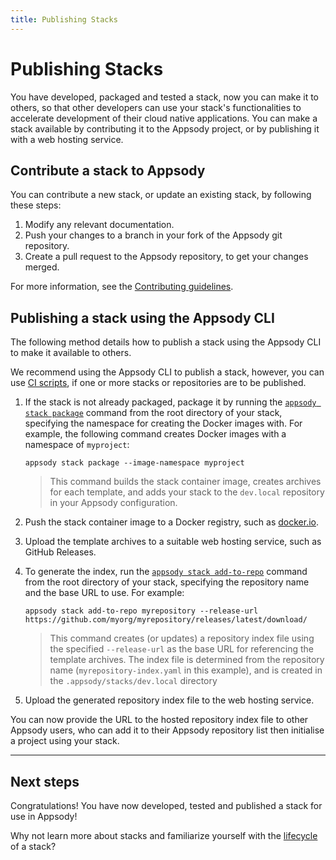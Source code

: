 ```yaml
---
title: Publishing Stacks
---
```


# Publishing Stacks

You have developed, packaged and tested a stack, now you can make it to others, so that other developers can use your stack's functionalities to accelerate development of their cloud native applications. You can make a stack available by contributing it to the Appsody project, or by publishing it with a web hosting service.

## Contribute a stack to Appsody
You can contribute a new stack, or update an existing stack, by following these steps:

 1. Modify any relevant documentation.
 2. Push your changes to a branch in your fork of the Appsody git repository.
 3. Create a pull request to the Appsody repository, to get your changes merged.

For more information, see the [Contributing guidelines](https://github.com/appsody/website/blob/master/CONTRIBUTING.md).

## Publishing a stack using the Appsody CLI

The following method details how to publish a stack using the Appsody CLI to make it available to others.

We recommend using the Appsody CLI to publish a stack, however, you can use [CI scripts](./publish-ci-scripts), if one or more stacks or repositories are to be published.

1. If the stack is not already packaged, package it by running the [`appsody stack package`](/content/docs/using-appsody/cli-commands/#appsody-stack-package) command from the root directory of your stack, specifying the namespace for creating the Docker images with. For example, the following command creates Docker images with a namespace of `myproject`:
    ```
    appsody stack package --image-namespace myproject
    ```

    >This command builds the stack container image, creates archives for each template, and adds your stack to the `dev.local` repository in your Appsody configuration.

2. Push the stack container image to a Docker registry, such as [docker.io](https://docker.io).

3. Upload the template archives to a suitable web hosting service, such as GitHub Releases.

4. To generate the index, run the [`appsody stack add-to-repo`](/content/docs/using-appsody/cli-commands.md/#appsody-stack-addtorepo) command from the root directory of your stack, specifying the repository name and the base URL to use. For example:
    ```
    appsody stack add-to-repo myrepository --release-url https://github.com/myorg/myrepository/releases/latest/download/
    ```

    >This command creates (or updates) a repository index file using the specified  `--release-url` as the base URL for referencing the template archives. The index file is determined from the repository name (`myrepository-index.yaml` in this example), and is created in the `.appsody/stacks/dev.local` directory

3. Upload the generated repository index file to the web hosting service.

You can now provide the URL to the hosted repository index file to other Appsody users, who can add it to their Appsody repository list then initialise a project using your stack.

---

## Next steps

Congratulations!  You have now developed, tested and published a stack for use in Appsody!

Why not learn more about stacks and familiarize yourself with the [lifecycle](./lifecycle) of a stack?
